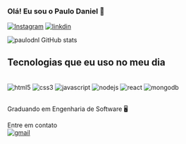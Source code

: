 ### Olá! Eu sou o Paulo Daniel 👋

[![Instagram](https://img.shields.io/badge/Instagram-E4405F?style=for-the-badge&logo=instagram&logoColor=white)]()
[![linkdin](https://img.shields.io/badge/LinkedIn-0077B5?style=for-the-badge&logo=linkedin&logoColor=white)](https://www.linkedin.com/in/paulodnl21)

![paulodnl GitHub stats](https://github-readme-stats.vercel.app/api?username=paulodnl&show_icons=true&theme=radical)

## Tecnologias que eu uso no meu dia

<div style="display: inline_block"><br/>
 <img align="center" alt="html5" src="https://img.shields.io/badge/HTML5-E34F26?style=for-the-badge&logo=html5&logoColor=white"/>
 <img align="center" alt="css3" src="https://img.shields.io/badge/CSS3-1572B6?style=for-the-badge&logo=css3&logoColor=white"/>
 <img align="center" alt="javascript" src="https://img.shields.io/badge/JavaScript-F7DF1E?style=for-the-badge&logo=javascript&logoColor=black"/>
 <img align="center" alt="nodejs" src="https://img.shields.io/badge/Node.js-43853D?style=for-the-badge&logo=node.js&logoColor=white"/>
 <img align="center" alt="react" src="https://img.shields.io/badge/React-20232A?style=for-the-badge&logo=react&logoColor=61DAFB"/>
  <img align="center" alt="mongodb" src="https://img.shields.io/badge/MongoDB-4EA94B?style=for-the-badge&logo=mongodb&logoColor=white"/>
</div><br/>

Graduando em Engenharia de Software 🖥️
<br/>

Entre em contato<br/>
[![gmail](https://img.shields.io/badge/Gmail-D14836?style=for-the-badge&logo=gmail&logoColor=white)](mailto:paulo.rocha0899@gmail.com?subject=Contato%20pelo%20GitHub)

